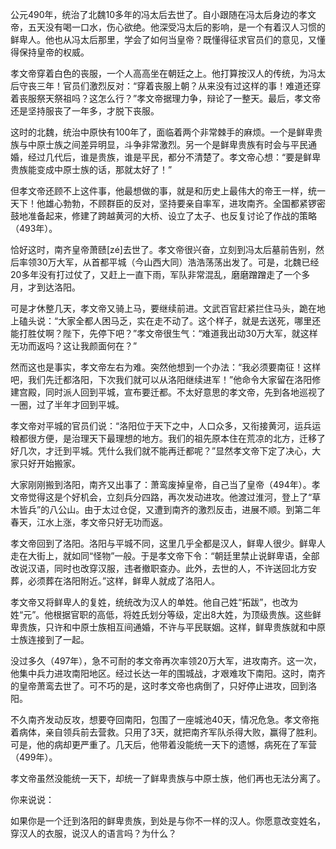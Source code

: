 公元490年，统治了北魏10多年的冯太后去世了。自小跟随在冯太后身边的孝文帝，五天没有喝一口水，伤心欲绝。他深受冯太后的影响，是一个有着汉人习惯的鲜卑人。他也从冯太后那里，学会了如何当皇帝？既懂得征求官员们的意见，又懂得保持皇帝的权威。

孝文帝穿着白色的丧服，一个人高高坐在朝廷之上。他打算按汉人的传统，为冯太后守丧三年！官员们激烈反对：“穿着丧服上朝？从来没有过这样的事！难道还穿着丧服祭天祭祖吗？这怎么行？”孝文帝据理力争，辩论了一整天。最后，孝文帝还是坚持服丧了一年多，才脱下丧服。

这时的北魏，统治中原快有100年了，面临着两个非常棘手的麻烦。一个是鲜卑贵族与中原士族之间差异明显，斗争非常激烈。另一个是鲜卑贵族有时会与平民通婚，经过几代后，谁是贵族，谁是平民，都分不清楚了。孝文帝心想：“要是鲜卑贵族能变成中原士族的话，那就太好了！”

但孝文帝还顾不上这件事，他最想做的事，就是和历史上最伟大的帝王一样，统一天下！他雄心勃勃，不顾群臣的反对，坚持要亲自率军，进攻南齐。全国都紧锣密鼓地准备起来，修建了跨越黄河的大桥、设立了太子、也反复讨论了作战的策略（493年）。

恰好这时，南齐皇帝萧赜[zé]去世了。孝文帝很兴奋，立刻到冯太后墓前告别，然后率领30万大军，从首都平城（今山西大同）浩浩荡荡出发了。可是，北魏已经20多年没有打过仗了，又赶上一直下雨，军队非常混乱，磨磨蹭蹭走了一个多月，才到达洛阳。

可是才休整几天，孝文帝又骑上马，要继续前进。文武百官赶紧拦住马头，跪在地上磕头说：“大家全都人困马乏，实在走不动了。这个样子，就是去送死，哪里还能打胜仗啊？陛下，先停下吧？”孝文帝很生气：“难道我出动30万大军，就这样无功而返吗？这让我颜面何在？”

然而这也是事实，孝文帝左右为难。突然他想到一个办法：“我必须要南征！这样吧，我们先迁都洛阳，下次我们就可以从洛阳继续进军！”他命令大家留在洛阳修建宫殿，同时派人回到平城，宣布要迁都。不太好意思的孝文帝，先到各地巡视了一圈，过了半年才回到平城。

孝文帝对平城的官员们说：“洛阳位于天下之中，人口众多，又衔接黄河，运兵运粮都很方便，是治理天下最理想的地方。我们的祖先原本住在荒凉的北方，迁移了好几次，才迁到平城。凭什么我们就不能再迁都呢？”显然孝文帝下定了决心，大家只好开始搬家。

大家刚刚搬到洛阳，南齐又出事了：萧鸾废掉皇帝，自己当了皇帝（494年）。孝文帝觉得这是个好机会，立刻兵分四路，再次发动进攻。他渡过淮河，登上了“草木皆兵”的八公山。由于太过仓促，又遭到南齐的激烈反击，进展不顺。到第二年春天，江水上涨，孝文帝只好无功而返。

孝文帝回到了洛阳。洛阳与平城不同，这里几乎全都是汉人，鲜卑人很少。鲜卑人走在大街上，就如同“怪物”一般。于是孝文帝下令：“朝廷里禁止说鲜卑语，全部改说汉语，同时也改穿汉服，违者撤职查办。此外，去世的人，不许送回北方安葬，必须葬在洛阳附近。”这样，鲜卑人就成了洛阳人。

孝文帝又将鲜卑人的复姓，统统改为汉人的单姓。他自己姓“拓跋”，也改为姓“元”。他根据官职的高低，将姓氏划分等级，定出8大姓，为顶级贵族。这些鲜卑贵族，只许和中原士族相互间通婚，不许与平民联姻。这样，鲜卑贵族就和中原士族连接到了一起。

没过多久（497年），急不可耐的孝文帝再次率领20万大军，进攻南齐。这一次，他集中兵力进攻南阳地区。经过长达一年的围城战，才艰难攻下南阳。这时，南齐的皇帝萧鸾去世了。可不巧的是，这时孝文帝也病倒了，只好停止进攻，回到洛阳。

不久南齐发动反攻，想要夺回南阳，包围了一座城池40天，情况危急。孝文帝拖着病体，亲自领兵前去营救。只用了3天，就把南齐军队杀得大败，赢得了胜利。可是，他的病却更严重了。几天后，他带着没能统一天下的遗憾，病死在了军营（499年）。

孝文帝虽然没能统一天下，却统一了鲜卑贵族与中原士族，他们再也无法分离了。



你来说说：

如果你是一个迁到洛阳的鲜卑贵族，到处是与你不一样的汉人。你愿意改变姓名，穿汉人的衣服，说汉人的语言吗？为什么？







